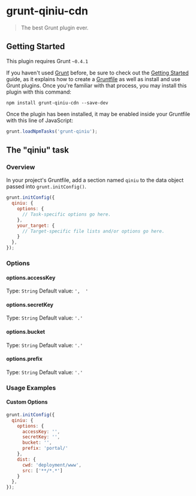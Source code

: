 # grunt-qiniu-cdn

> The best Grunt plugin ever.

## Getting Started
This plugin requires Grunt `~0.4.1`

If you haven't used [Grunt](http://gruntjs.com/) before, be sure to check out the [Getting Started](http://gruntjs.com/getting-started) guide, as it explains how to create a [Gruntfile](http://gruntjs.com/sample-gruntfile) as well as install and use Grunt plugins. Once you're familiar with that process, you may install this plugin with this command:

```shell
npm install grunt-qiniu-cdn --save-dev
```

Once the plugin has been installed, it may be enabled inside your Gruntfile with this line of JavaScript:

```js
grunt.loadNpmTasks('grunt-qiniu');
```

## The "qiniu" task

### Overview
In your project's Gruntfile, add a section named `qiniu` to the data object passed into `grunt.initConfig()`.

```js
grunt.initConfig({
  qiniu: {
    options: {
      // Task-specific options go here.
    },
    your_target: {
      // Target-specific file lists and/or options go here.
    }
  },
});
```

### Options

#### options.accessKey
Type: `String`
Default value: `',  '`


#### options.secretKey
Type: `String`
Default value: `'.'`

#### options.bucket
Type: `String`
Default value: `'.'`

#### options.prefix
Type: `String`
Default value: `'.'`


### Usage Examples

#### Custom Options

```js
grunt.initConfig({
  qiniu: {
    options: {
      accessKey: '',
      secretKey: '',
      bucket: '',
      prefix: 'portal/'
    },
    dist: {
      cwd: 'deployment/www',
      src: ['**/*.*']
    }
  },
});
```
